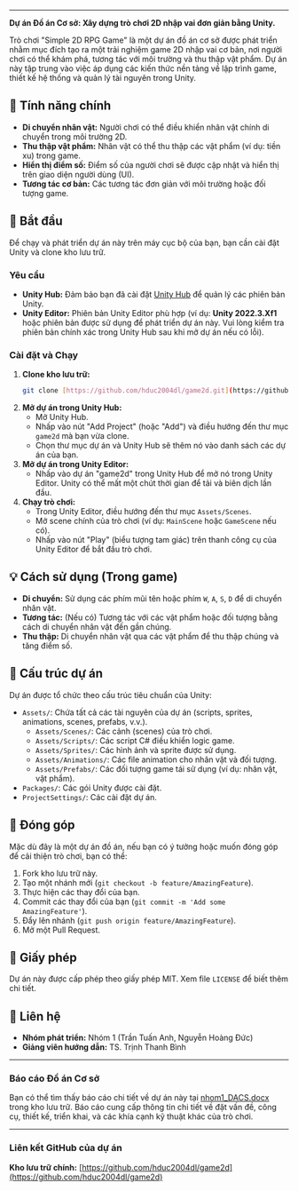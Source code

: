 
---

**Dự án Đồ án Cơ sở: Xây dựng trò chơi 2D nhập vai đơn giản bằng Unity.**

Trò chơi "Simple 2D RPG Game" là một dự án đồ án cơ sở được phát triển nhằm mục đích tạo ra một trải nghiệm game 2D nhập vai cơ bản, nơi người chơi có thể khám phá, tương tác với môi trường và thu thập vật phẩm. Dự án này tập trung vào việc áp dụng các kiến thức nền tảng về lập trình game, thiết kế hệ thống và quản lý tài nguyên trong Unity.

## 🌟 Tính năng chính

* **Di chuyển nhân vật:** Người chơi có thể điều khiển nhân vật chính di chuyển trong môi trường 2D.
* **Thu thập vật phẩm:** Nhân vật có thể thu thập các vật phẩm (ví dụ: tiền xu) trong game.
* **Hiển thị điểm số:** Điểm số của người chơi sẽ được cập nhật và hiển thị trên giao diện người dùng (UI).
* **Tương tác cơ bản:** Các tương tác đơn giản với môi trường hoặc đối tượng game.

## 🚀 Bắt đầu

Để chạy và phát triển dự án này trên máy cục bộ của bạn, bạn cần cài đặt Unity và clone kho lưu trữ.

### Yêu cầu

* **Unity Hub:** Đảm bảo bạn đã cài đặt [Unity Hub](https://unity.com/download) để quản lý các phiên bản Unity.
* **Unity Editor:** Phiên bản Unity Editor phù hợp (ví dụ: **Unity 2022.3.Xf1** hoặc phiên bản được sử dụng để phát triển dự án này. Vui lòng kiểm tra phiên bản chính xác trong Unity Hub sau khi mở dự án nếu có lỗi).

### Cài đặt và Chạy

1.  **Clone kho lưu trữ:**
    ```bash
    git clone [https://github.com/hduc2004dl/game2d.git](https://github.com/hduc2004dl/game2d.git)
    ```
2.  **Mở dự án trong Unity Hub:**
    * Mở Unity Hub.
    * Nhấp vào nút "Add Project" (hoặc "Add") và điều hướng đến thư mục `game2d` mà bạn vừa clone.
    * Chọn thư mục dự án và Unity Hub sẽ thêm nó vào danh sách các dự án của bạn.
3.  **Mở dự án trong Unity Editor:**
    * Nhấp vào dự án "game2d" trong Unity Hub để mở nó trong Unity Editor. Unity có thể mất một chút thời gian để tải và biên dịch lần đầu.
4.  **Chạy trò chơi:**
    * Trong Unity Editor, điều hướng đến thư mục `Assets/Scenes`.
    * Mở scene chính của trò chơi (ví dụ: `MainScene` hoặc `GameScene` nếu có).
    * Nhấp vào nút "Play" (biểu tượng tam giác) trên thanh công cụ của Unity Editor để bắt đầu trò chơi.

## 💡 Cách sử dụng (Trong game)

* **Di chuyển:** Sử dụng các phím mũi tên hoặc phím `W`, `A`, `S`, `D` để di chuyển nhân vật.
* **Tương tác:** (Nếu có) Tương tác với các vật phẩm hoặc đối tượng bằng cách di chuyển nhân vật đến gần chúng.
* **Thu thập:** Di chuyển nhân vật qua các vật phẩm để thu thập chúng và tăng điểm số.

## 📂 Cấu trúc dự án

Dự án được tổ chức theo cấu trúc tiêu chuẩn của Unity:

* `Assets/`: Chứa tất cả các tài nguyên của dự án (scripts, sprites, animations, scenes, prefabs, v.v.).
    * `Assets/Scenes/`: Các cảnh (scenes) của trò chơi.
    * `Assets/Scripts/`: Các script C# điều khiển logic game.
    * `Assets/Sprites/`: Các hình ảnh và sprite được sử dụng.
    * `Assets/Animations/`: Các file animation cho nhân vật và đối tượng.
    * `Assets/Prefabs/`: Các đối tượng game tái sử dụng (ví dụ: nhân vật, vật phẩm).
* `Packages/`: Các gói Unity được cài đặt.
* `ProjectSettings/`: Các cài đặt dự án.

## 🤝 Đóng góp

Mặc dù đây là một dự án đồ án, nếu bạn có ý tưởng hoặc muốn đóng góp để cải thiện trò chơi, bạn có thể:

1.  Fork kho lưu trữ này.
2.  Tạo một nhánh mới (`git checkout -b feature/AmazingFeature`).
3.  Thực hiện các thay đổi của bạn.
4.  Commit các thay đổi của bạn (`git commit -m 'Add some AmazingFeature'`).
5.  Đẩy lên nhánh (`git push origin feature/AmazingFeature`).
6.  Mở một Pull Request.

## 📄 Giấy phép

Dự án này được cấp phép theo giấy phép MIT. Xem file `LICENSE` để biết thêm chi tiết.

## 📧 Liên hệ

* **Nhóm phát triển:** Nhóm 1 (Trần Tuấn Anh, Nguyễn Hoàng Đức)
* **Giảng viên hướng dẫn:** TS. Trịnh Thanh Bình

---

### Báo cáo Đồ án Cơ sở

Bạn có thể tìm thấy báo cáo chi tiết về dự án này tại [nhom1_DACS.docx](./nhom1_DACS.docx) trong kho lưu trữ. Báo cáo cung cấp thông tin chi tiết về đặt vấn đề, công cụ, thiết kế, triển khai, và các khía cạnh kỹ thuật khác của trò chơi.

---

### Liên kết GitHub của dự án

**Kho lưu trữ chính:** [https://github.com/hduc2004dl/game2d](https://github.com/hduc2004dl/game2d)
